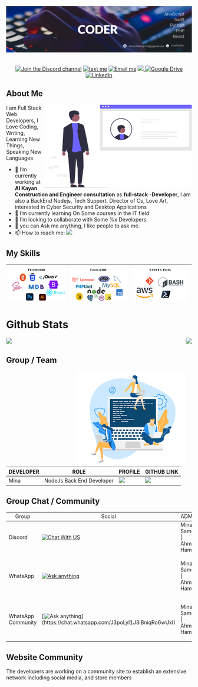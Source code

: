 
<div id="header" align="center">
<img src="./images/1g0yML1Fs1UT_1584_396.png" width="900"/>
<div id="badges">
  <br>
  
[![Join the Discord channel](https://img.shields.io/badge/Discord-7289DA?style=flat&logo=discord&logoColor=white&label=Join%20On%20My%20Server&labelColor=7289DA)](https://discord.gg/jaCuAPQUA)
[![text me](https://img.shields.io/badge/WhatsApp-25D366?style=flat&logo=whatsapp&logoColor=white&label=Text%20Me%20On&labelColor=25D366)](https://wa.me/201141640812?text=I'm%20interested%20in%20your%20car%20for%20sale)
[![Email me](	https://img.shields.io/badge/Gmail-D14836?style=flat&logo=gmail&logoColor=white&label=ahmedhamdy.mh95@gmail.com&labelColor=orange)](mailto:ahmedhamdy.mh95@gmail.com)
<a href="https://www.behance.net/exfove">
<img src="https://img.shields.io/badge/-Behance-blue?style=flat&logo=behance&logoColor=white&label=Exf&labelColor=blue"/>
</a>
[![Google Drive](https://img.shields.io/badge/Google%20Drive-4285F4?style=flat&logo=googledrive&logoColor=white&label=My%20Resume&labelColor=4285A9)]()
[![LinkedIn](https://img.shields.io/badge/LinkedIn-0077B5?style=flat&logo=linkedin&logoColor=white&label=Hire%20Me&labelColor=4285A9)](https://www.linkedin.com/in/ahmed-hamdy-AH)
</div>
</div>

  <h2> About Me </h2>

  <img  align="right" src="images/undraw_profile_re_4a55.svg" width="400" />

  I am Full Stack Web Developers, I Love Coding, Writing, Learning New Things, Speaking New Languages
  
- 🔭 I’m currently working at **Al Kayan Construction and Engineer consultation** as **full-stack** -**Developer**, I am also a BackEnd Nodejs, Tech Support, Director of Cs, Love Art, interested in Cyber Security and Desktop Applications
- 🌱 I’m currently learning On Some courses in the IT field
- 👯 I’m looking to collaborate with Some %x Developers
- 💬 you can Ask me anything, I like people to ask me.
- 📫 How to reach me: [![](https://img.shields.io/badge/Facebook-1877F2?style=social&logo=facebook&logoColor=black&label=contact%20Me&labelColor=4285A9)](https://www.facebook.com/exfove/)

## My Skills 

|![My Skills](images/ft_end.png) | ![My Skills](images/bk_end.png) |![My Skills](images/dv_ops.png) |
|               ---                   |                   ---                |        ---                          |
# Github Stats 
<img align="right" src="https://github-readme-stats.vercel.app/api/top-langs/?username=Ahmed-Hamdy101&theme=blue-green" height="290"/>
<img  src="https://awesome-github-stats.azurewebsites.net/user-stats/Ahmed-Hamdy101?theme=tokyonight"/>

<br>

## Group / Team
<div>
<img src="images/developer-team.png" align="right" width="300">

| DEVELOPER |      ROLE        | PROFILE | GITHUB LINK |
| ---  |        ---      | ---------| --- |
|Mina| NodeJs Back End Developer | <a href="https://github.com/MinaSameh1"><img src="https://avatars.githubusercontent.com/u/47836846?s=100&v=4" width="90"/> </a> | <a href="https://github.com/MinaSameh1"><img src="https://img.shields.io/badge/GitHub-1092B5?style=flat&logo=github&logoColor=white&label=Profile&labelColor=6282F2" /> </a>
</div>



## Group Chat / Community
<div align="left">
<table>
<tr  align="center">
  <td> Group</td>
  <td> Social</td>
  <td> ADMIN</td>
  <td> MODERATORS </td>
 </tr>
<thead>
<thead>
<tbody>
<tr>
<td>
Discord
</td>
<td>    
  
[![Chat With US](https://img.shields.io/badge/Discord-7289DA?style=flat&logo=discord&logoColor=black&label=Panda%20$~&labelColor=7289FA)](https://discord.gg/jaCuAPQUA) 
</td>
<td>    
  Mina Sameh | Ahmed Hamdy
</td>
<td>    
  
_____________
</td>
</tr>
<tr>
<td> WhatsApp</td>
<td> 
  
[![Ask anything](https://img.shields.io/badge/WhatsApp-25D366?style=flat&logo=whatsapp&logoColor=white&label=Panda%20Shell&labelColor=25D366)](https://chat.whatsapp.com/Ch3swY4hTuk70PjOulGYdj) 

</td>
<td> 
  
  Mina Sameh | Ahmed Hamdy

</td>
<td> 

  _____________

</td>
</tr>

<tr>
<td> WhatsApp Community</td>
<td> 
  
 [![Ask anything](https://img.shields.io/badge/WhatsApp-25D366?style=flat&logo=whatsapp&logoColor=white&labelColor=25D366&label=Panda%20$~)](https://chat.whatsapp.com/J3poLyl1J3iBniqRo6wUxI) 

</td>
<td> 
  
  Mina Sameh | Ahmed Hamdy

</td>
<td> 
  _____________
</td>
</tr>

</tbody> 
</table>
</div>


## Website Community

 The developers are working on a community site to establish an extensive network including social media, and store members
